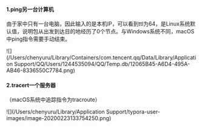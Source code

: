 #### 1.ping另一台计算机

由于家中只有一台电脑，因此输入的是本机IP，可以看到ttl为64，是Linux系统默认值，说明包从出发到达目的地经历了0个节点。与Windows系统不同，macOS中ping指令需要手动结束。

![](/Users/chenyuru/Library/Containers/com.tencent.qq/Data/Library/Application Support/QQ/Users/1244535094/QQ/Temp.db/12065B45-A6D4-495A-AB46-8336550C7784.png)

#### 2.tracert一个服务器

（macOS系统中追踪指令为tracroute）

![](/Users/chenyuru/Library/Application Support/typora-user-images/image-20200223133754250.png)

